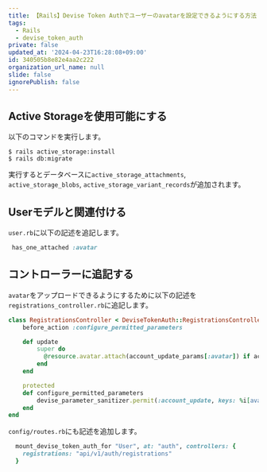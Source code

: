 ```yaml
---
title: 【Rails】Devise Token Authでユーザーのavatarを設定できるようにする方法
tags:
  - Rails
  - devise_token_auth
private: false
updated_at: '2024-04-23T16:28:08+09:00'
id: 340505b8e82e4aa2c222
organization_url_name: null
slide: false
ignorePublish: false
---
```

## Active Storageを使用可能にする
以下のコマンドを実行します。

```terminal
$ rails active_storage:install
$ rails db:migrate
```

実行するとデータベースに`active_storage_attachments`, `active_storage_blobs`, `active_storage_variant_records`が追加されます。

## Userモデルと関連付ける

`user.rb`に以下の記述を追記します。

```app/models/user.rb
 has_one_attached :avatar
```

## コントローラーに追記する

`avatar`をアップロードできるようにするために以下の記述を`registrations_controller.rb`に追記します。

```registrations_controller.rb
class RegistrationsController < DeviseTokenAuth::RegistrationsController
    before_action :configure_permitted_parameters

    def update
        super do
          @resource.avatar.attach(account_update_params[:avatar]) if account_update_params[:avatar].present?
        end
    end

    protected
    def configure_permitted_parameters
        devise_parameter_sanitizer.permit(:account_update, keys: %i[avatar])
    end
end
```

`config/routes.rb`にも記述を追加します。

```config/routes.rb
  mount_devise_token_auth_for "User", at: "auth", controllers: {
    registrations: "api/v1/auth/registrations"
  }
```
